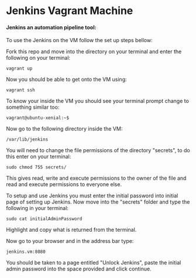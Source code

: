 # Jenkins Vagrant Machine

#### Jenkins an automation pipeline tool:

To use the Jenkins on the VM follow the set up steps bellow:

Fork this repo and move into the directory on your terminal and enter the following on your terminal:
```
vagrant up
```
Now you should be able to get onto the VM using:
```
vagrant ssh
```
To know your inside the VM you should see your terminal prompt change to something similar too:
```
vagrant@ubuntu-xenial:~$
```
Now go to the following directory inside the VM:
```
/var/lib/jenkins
```
You will need to change the file permissions of the directory "secrets", to do this enter on your terminal:
```
sudo chmod 755 secrets/
```
This gives read, write and execute permissions to the owner of the file and read and execute permissions to everyone else.

To setup and use Jenkins you must enter the initial password into initial page of setting up Jenkins. Now move into the "secrets" folder and type the following in your terminal:
```
sudo cat initialAdminPassword
```
Highlight and copy what is returned from the terminal.

Now go to your browser and in the address bar type:
```
jenkins.vm:8080
```
You should be taken to a page entitled "Unlock Jenkins", paste the initial admin password into the space provided and click continue.
